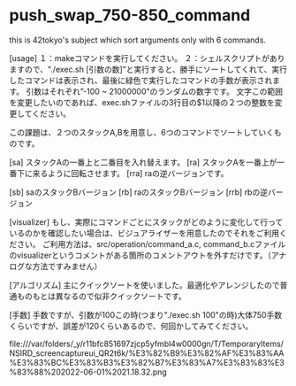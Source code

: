 # push_swap_750-850_command
this is 42tokyo's subject which sort arguments only with 6 commands.


[usage]
１：makeコマンドを実行してください。
２：シェルスクリプトがありますので、"./exec.sh [引数の数]"と実行すると、勝手にソートしてくれて、実行したコマンドは表示され、最後に緑色で実行したコマンドの手数が表示されます。
引数はそれぞれ”-100 ~ 21000000"のランダムの数字です。
文字この範囲を変更したいのであれば、exec.shファイルの3行目の$1以降の２つの整数を変更してください。

この課題は、２つのスタックA,Bを用意し、6つのコマンドでソートしていくものです。

[sa]  スタックAの一番上と二番目を入れ替えます。
[ra]  スタックAを一番上が一番下に来るように回転させます。
[rra] raの逆バージョンです。

[sb]  saのスタックBバージョン
[rb]  raのスタックBバージョン
[rrb] rbの逆バージョン

[visualizer]
もし、実際にコマンドごとにスタックがどのように変化して行っているのかを確認したい場合は、ビジュアライザーを用意したのでそれをご利用ください。
ご利用方法は、src/operation/command_a.c, command_b.cファイルのvisualizerというコメントがある箇所のコメントアウトを外すだけです。（アナログな方法ですみません）

[アルゴリズム]
主にクイックソートを使いました。最適化やアレンジしたので普通ものもとは異なるので似非クイックソートです。

[手数]
手数ですが、引数が100この時(つまり"./exec.sh 100"の時)大体750手数くらいですが、誤差が120くらいあるので、何回かしてみてください。

file:///var/folders/_y/r11bfc851697zjcp5yfmbl4w0000gn/T/TemporaryItems/NSIRD_screencaptureui_QR2t6k/%E3%82%B9%E3%82%AF%E3%83%AA%E3%83%BC%E3%83%B3%E3%82%B7%E3%83%A7%E3%83%83%E3%83%88%202022-06-01%2021.18.32.png
